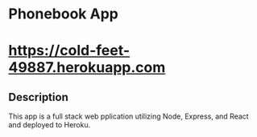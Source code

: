 # Phonebook App

# https://cold-feet-49887.herokuapp.com

## Description

This app is a full stack web pplication utilizing Node, Express, and React and deployed to Heroku.
